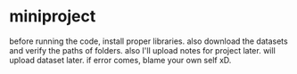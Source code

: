# miniproject
before running the code, install proper libraries.
also download the datasets and verify the paths of folders.
also I'll upload notes for project later.
will upload dataset later.
if error comes, blame your own self xD.
